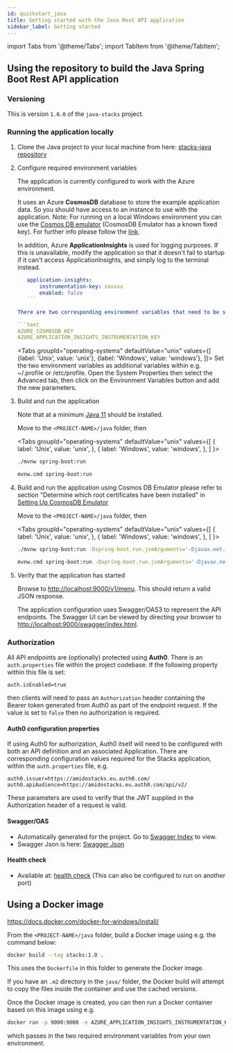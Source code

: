 ```yaml
---
id: quickstart_java
title: Getting started with the Java Rest API application
sidebar_label: Getting started
---
```


import Tabs from '@theme/Tabs';
import TabItem from '@theme/TabItem';

## Using the repository to build the Java Spring Boot Rest API application

### Versioning

This is version `1.0.0` of the `java-stacks` project.

### Running the application locally

1. Clone the Java project to your local machine from here: [stacks-java repository](https://github.com/amido/stacks-java/tree/api-with-no-cqrs)
2. Configure required environment variables

    The application is currently configured to work with the Azure environment.

    It uses an Azure **CosmosDB** database to store the example application data. So you should have access to an instance to use with the application.
    Note: For running on a local Windows environment you can use the [Cosmos DB emulator](setting_up_cosmos_db_locally_java.md) (CosmosDB Emulator has a known fixed key).
    For further info please follow the [link](https://docs.microsoft.com/en-us/azure/cosmos-db/local-emulator?tabs=ssl-netstd21).

    In addition, Azure **ApplicationInsights** is used for logging purposes. If this is unavailable, modify the application so that it doesn't fail to startup if it can't access ApplicationInsights, and simply log to the terminal instead.

    ```yaml
       application-insights:
           instrumentation-key: xxxxxx
           enabled: false
       ```

    There are two corresponding environment variables that need to be set to interact with these systems:

    ```text
    AZURE_COSMOSDB_KEY
    AZURE_APPLICATION_INSIGHTS_INSTRUMENTATION_KEY
    ```

    <Tabs
      groupId="operating-systems"
      defaultValue="unix"
      values={[
        {label: 'Unix', value: 'unix'},
        {label: 'Windows', value: 'windows'},
      ]}>
      <TabItem value="unix">
      Set the two environment variables as additional variables within e.g. ~/.profile or /etc/profile.
      </TabItem>
      <TabItem value="windows">
      Open the System Properties then select the Advanced tab, then click on the Environment Variables
      button and add the new parameters.
      </TabItem>
    </Tabs>

3. Build and run the application

    Note that at a minimum [Java 11](https://adoptopenjdk.net/) should be installed.

    Move to the `<PROJECT-NAME>/java` folder, then

    <Tabs
      groupId="operating-systems"
      defaultValue="unix"
      values={[
        { label: 'Unix', value: 'unix', },
        { label: 'Windows', value: 'windows', },
      ]
    }>
    <TabItem value="unix">

    ```bash
    ./mvnw spring-boot:run
    ```

    </TabItem>
    <TabItem value="windows">

    ```bash
    mvnw.cmd spring-boot:run
    ```

   </TabItem>
   </Tabs>

4. Build and run the application using Cosmos DB Emulator
   please refer to section "Determine which root certificates have been installed" in [Setting Up CosmosDB Emulator](setting_up_cosmos_db_locally_java.md)

    Move to the `<PROJECT-NAME>/java` folder, then
    <br />

    <Tabs
      groupId="operating-systems"
      defaultValue="unix"
      values={[
        { label: 'Unix', value: 'unix', },
        { label: 'Windows', value: 'windows', },
      ]
    }>
    <TabItem value="unix">

    ```bash
    ./mvnw spring-boot:run -Dspring-boot.run.jvmArguments='-Djavax.net.ssl.trustStore="<Location of the root cosmos db certificate>" -Djavax.net.ssl.trustStorePassword="changeit"'
    ```

    </TabItem>
    <TabItem value="windows">

    ```bash
    mvnw.cmd spring-boot:run -Dspring-boot.run.jvmArguments='-Djavax.net.ssl.trustStore="<Location of the root cosmos db certificate>" -Djavax.net.ssl.trustStorePassword="changeit"'
    ```

   </TabItem>
   </Tabs>

5. Verify that the application has started

    Browse to [http://localhost:9000/v1/menu](http://localhost:9000/v1/menu). This should return a valid JSON response.

    The application configuration uses Swagger/OAS3 to represent the API endpoints. The Swagger UI can be viewed by directing your
    browser to [http://localhost:9000/swagger/index.html](http://localhost:9000/swagger/index.html).

### Authorization

All API endpoints are (optionally) protected using **Auth0**. There is an `auth.properties` file within the project codebase.
If the following property within this file is set:

```text
auth.isEnabled=true
```

then clients will need to pass an `Authorization` header containing the Bearer token generated from Auth0 as part of the endpoint request. If the value
is set to `false` then no authorization is required.

#### Auth0 configuration properties

If using Auth0 for authorization, Auth0 itself will need to be configured with both an API definition and an associated Application.
There are corresponding configuration values required for the Stacks application, within the `auth.properties` file, e.g.

```text
auth0.issuer=https://amidostacks.eu.auth0.com/
auth0.apiAudience=https://amidostacks.eu.auth0.com/api/v2/
```

These parameters are used to verify that the JWT supplied in the Authorization header of a request is valid.

#### Swagger/OAS

- Automatically generated for the project. Go to [Swagger Index](http://localhost:9000/swagger/index.html) to view.
- Swagger Json is here: [Swagger Json](http://localhost:9000/swagger/oas.json)

#### Health check

- Available at: [health check](http://localhost:9000/health)
(This can also be configured to run on another port)

## Using a Docker image

<https://docs.docker.com/docker-for-windows/install/>

From the `<PROJECT-NAME>/java` folder, build a Docker image using e.g. the command below:

   ```bash
   docker build --tag stacks:1.0 .
   ```

This uses the `Dockerfile` in this folder to generate the Docker image.

If you have an `.m2` directory in the `java/` folder, the Docker build will attempt to copy the files inside the container and use the cached versions.

Once the Docker image is created, you can then run a Docker container based on this image using e.g.

   ```bash
   docker run -p 9000:9000 -e AZURE_APPLICATION_INSIGHTS_INSTRUMENTATION_KEY -e AZURE_COSMOSDB_KEY stacks:1.0
   ```

which passes in the two required environment variables from your own environment.
